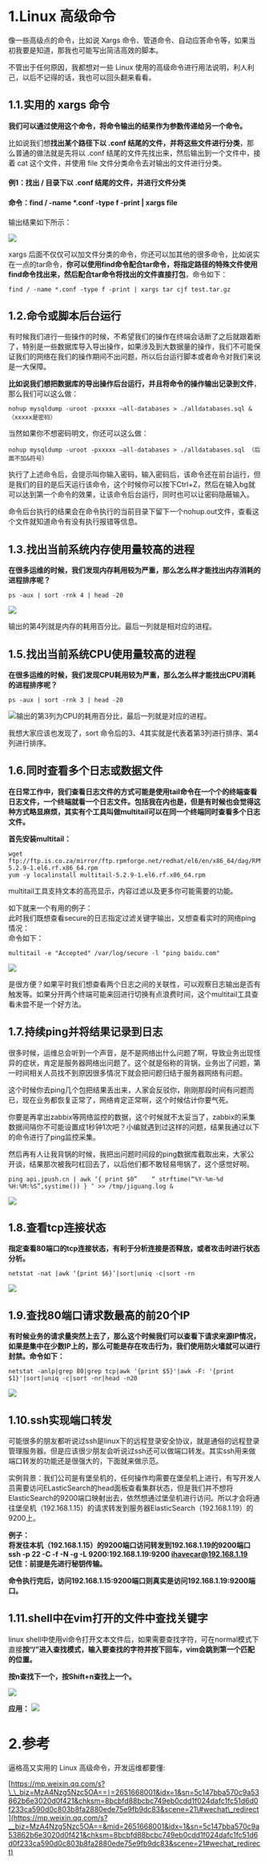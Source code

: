 # 1.Linux 高级命令

像一些高级点的命令，比如说 Xargs 命令、管道命令、自动应答命令等，如果当初我要是知道，那我也可能写出简洁高效的脚本。

不管出于任何原因，我都想对一些 Linux 使用的高级命令进行用法说明，利人利己，以后不记得的话，我也可以回头翻来看看。

## 1.1.**实用的 xargs 命令**

**我们可以通过使用这个命令，将命令输出的结果作为参数传递给另一个命令。**

比如说我们想**找出某个路径下以 .conf 结尾的文件，并将这些文件进行分类**，那么普通的做法就是先将以 .conf 结尾的文件先找出来，然后输出到一个文件中，接着 cat 这个文件，并使用 file 文件分类命令去对输出的文件进行分类。

#### 例1：找出 / 目录下以 .conf 结尾的文件，并进行文件分类

#### 命令：find / -name \*.conf -type f -print \| xargs file

输出结果如下所示：

![](/static/image/640.webp)

xargs 后面不仅仅可以加文件分类的命令，你还可以加其他的很多命令，比如说实在一点的tar命令，**你可以使用find命令配合tar命令，将指定路径的特殊文件使用find命令找出来，然后配合tar命令将找出的文件直接打包**，命令如下：

```
find / -name *.conf -type f -print | xargs tar cjf test.tar.gz
```

## 1.2.**命令或脚本后台运行**

有时候我们进行一些操作的时候，不希望我们的操作在终端会话断了之后就跟着断了，特别是一些数据库导入导出操作，如果涉及到大数据量的操作，我们不可能保证我们的网络在我们的操作期间不出问题，所以后台运行脚本或者命令对我们来说是一大保障。

**比如说我们想把数据库的导出操作后台运行，并且将命令的操作输出记录到文件**，那么我们可以这么做：

```
nohup mysqldump -uroot -pxxxxx —all-databases > ./alldatabases.sql &（xxxxx是密码）
```

当然如果你不想密码明文，你还可以这么做：

```
nohup mysqldump -uroot -pxxxxx —all-databases > ./alldatabases.sql （后面不加&符号）
```

执行了上述命令后，会提示叫你输入密码，输入密码后，该命令还在前台运行，但是我们的目的是后天运行该命令，这个时候你可以按下Ctrl+Z，然后在输入bg就可以达到第一个命令的效果，让该命令后台运行，同时也可以让密码隐蔽输入。

命令后台执行的结果会在命令执行的当前目录下留下一个nohup.out文件，查看这个文件就知道命令有没有执行报错等信息。

## 1.3.**找出当前系统内存使用量较高的进程**

**在很多运维的时候，我们发现内存耗用较为严重，那么怎么样才能找出内存消耗的进程排序呢？**

```
ps -aux | sort -rnk 4 | head -20
```

![](/static/image/微信图片_20200530112307.png)

输出的第4列就是内存的耗用百分比。最后一列就是相对应的进程。

## 1.5.**找出当前系统CPU使用量较高的进程**

**在很多运维的时候，我们发现CPU耗用较为严重，那么怎么样才能找出CPU消耗的进程排序呢？**

```
ps -aux | sort -rnk 3 | head -20
```

![](/static/image/微信截图_20200530112611.png)输出的第3列为CPU的耗用百分比，最后一列就是对应的进程。

我想大家应该也发现了，sort 命令后的3、4其实就是代表着第3列进行排序、第4列进行排序。

## 1.6.**同时查看多个日志或数据文件**

**在日常工作中，我们查看日志文件的方式可能是使用tail命令在一个个的终端查看日志文件，一个终端就看一个日志文件。包括我在内也是，但是有时候也会觉得这种方式略显麻烦，其实有个工具叫做multitail可以在同一个终端同时查看多个日志文件。**

**首先安装multitail：**

```
wget ftp://ftp.is.co.za/mirror/ftp.rpmforge.net/redhat/el6/en/x86_64/dag/RPMS/multitail-5.2.9-1.el6.rf.x86_64.rpm
yum -y localinstall multitail-5.2.9-1.el6.rf.x86_64.rpm
```

multitail工具支持文本的高亮显示，内容过滤以及更多你可能需要的功能。

如下就来一个有用的例子：  
此时我们既想查看secure的日志指定过滤关键字输出，又想查看实时的网络ping情况：  
命令如下：

```
multitail -e "Accepted" /var/log/secure -l "ping baidu.com"
```

![](/static/image/multitail.webp)

是很方便？如果平时我们想查看两个日志之间的关联性，可以观察日志输出是否有触发等。如果分开两个终端可能来回进行切换有点浪费时间，这个multitail工具查看未尝不是一个好方法。

## 1.7.**持续ping并将结果记录到日志**

很多时候，运维总会听到一个声音，是不是网络出什么问题了啊，导致业务出现怪异的症状，肯定是服务器网络出问题了。这个就是俗称的背锅，业务出了问题，第一时间相关人员找不到原因很多情况下就会把问题归结于服务器网络有问题。

这个时候你去ping几个包把结果丢出来，人家会反驳你，刚刚那段时间有问题而已，现在业务都恢复正常了，网络肯定正常啊，这个时候估计你要气死。

你要是再拿出zabbix等网络监控的数据，这个时候就不太妥当了，zabbix的采集数据间隔你不可能设置成1秒钟1次吧？小编就遇到过这样的问题，结果我通过以下的命令进行了ping监控采集。

然后再有人让我背锅的时候，我把出问题时间段的ping数据库截取出来，大家公开谈，结果那次被我叼杠回去了，以后他们都不敢轻易甩锅了，这个感觉好啊。

```
ping api.jpush.cn | awk ‘{ print $0”    “ strftime(“%Y-%m-%d %H:%M:%S”,systime()) } ‘ >> /tmp/jiguang.log &
```

![](/static/image/持续ping并将结果记录到日志ping命令.webp)

## 1.8.**查看tcp连接状态**

**指定查看80端口的tcp连接状态，有利于分析连接是否释放，或者攻击时进行状态分析。**

```
netstat -nat |awk ‘{print $6}’|sort|uniq -c|sort -rn
```

![](/static/image/查看tcp连接状态.webp)

## 1.9.**查找80端口请求数最高的前20个IP**

**有时候业务的请求量突然上去了，那么这个时候我们可以查看下请求来源IP情况，如果是集中在少数IP上的，那么可能是存在攻击行为，我们使用防火墙就可以进行封禁。命令如下：**

```
netstat -anlp|grep 80|grep tcp|awk '{print $5}'|awk -F: '{print $1}'|sort|uniq -c|sort -nr|head -n20
```

![](/static/image/查找80端口请求数最高的前20个IP.webp)

## 1.10.**ssh实现端口转发**

可能很多的朋友都听说过ssh是linux下的远程登录安全协议，就是通俗的远程登录管理服务器。但是应该很少朋友会听说过ssh还可以做端口转发。其实ssh用来做端口转发的功能还是很强大的，下面就来做示范。

实例背景：我们公司是有堡垒机的，任何操作均需要在堡垒机上进行，有写开发人员需要访问ELasticSearch的head面板查看集群状态，但是我们并不想将ElasticSearch的9200端口映射出去，依然想通过堡垒机进行访问。所以才会将通往堡垒机（192.168.1.15）的请求转发到服务器ElasticSearch（192.168.1.19）的9200上。

**例子：**  
**将发往本机（192.168.1.15）的9200端口访问转发到192.168.1.19的9200端口  
ssh -p 22 -C -f -N -g -L 9200:192.168.1.19:9200 ihavecar@192.168.1.19  
记住：前提是先进行秘钥传输。**

**命令执行完后，访问192.168.1.15:9200端口则真实是访问192.168.1.19:9200端口。**

## 1.11.**shell中在vim打开的文件中查找关键字**

linux shell中使用vi命令打开文本文件后，如果需要查找字符，可在normal模式下直接**按“/”进入查找模式，输入要查找的字符并按下回车，vim会跳到第一个匹配的位置。**

**按n查找下一个，按Shift+n查找上一个。**

![](/static/image/微信截图_20201017152929.png)

**应用：**
![](/static/image/微信截图_20201017153644.png)

# 2.参考

逼格高又实用的 Linux 高级命令，开发运维都要懂:

[https://mp.weixin.qq.com/s?\_\_biz=MzA4Nzg5Nzc5OA==∣=2651668001&idx=1&sn=5c147bba570c9a53862b6e3020d0f421&chksm=8bcbfd88bcbc749eb0cdd1f024dafc1fc51d6d0f233ca590d0c803b8fa2880ede75e9fb9dc83&scene=21\#wechat\_redirect](https://mp.weixin.qq.com/s?__biz=MzA4Nzg5Nzc5OA==&mid=2651668001&idx=1&sn=5c147bba570c9a53862b6e3020d0f421&chksm=8bcbfd88bcbc749eb0cdd1f024dafc1fc51d6d0f233ca590d0c803b8fa2880ede75e9fb9dc83&scene=21#wechat_redirect)

